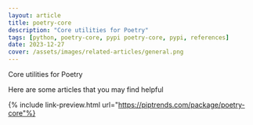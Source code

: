 ```yaml
---
layout: article
title: poetry-core
description: "Core utilities for Poetry"
tags: [python, poetry-core, pypi poetry-core, pypi, references]
date: 2023-12-27
cover: /assets/images/related-articles/general.png
---
```


Core utilities for Poetry

Here are some articles that you may find helpful

{% include link-preview.html url="https://piptrends.com/package/poetry-core"%}